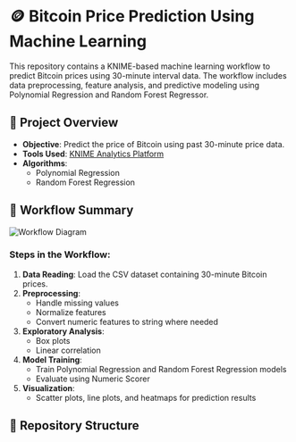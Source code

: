 # 🪙 Bitcoin Price Prediction Using Machine Learning

This repository contains a KNIME-based machine learning workflow to predict Bitcoin prices using 30-minute interval data. The workflow includes data preprocessing, feature analysis, and predictive modeling using Polynomial Regression and Random Forest Regressor.

## 📌 Project Overview

- **Objective**: Predict the price of Bitcoin using past 30-minute price data.
- **Tools Used**: [KNIME Analytics Platform](https://www.knime.com/)
- **Algorithms**:
  - Polynomial Regression
  - Random Forest Regression

## 🧠 Workflow Summary

![Workflow Diagram](images/workflow-diagram.png)

### Steps in the Workflow:
1. **Data Reading**: Load the CSV dataset containing 30-minute Bitcoin prices.
2. **Preprocessing**:
   - Handle missing values
   - Normalize features
   - Convert numeric features to string where needed
3. **Exploratory Analysis**:
   - Box plots
   - Linear correlation
4. **Model Training**:
   - Train Polynomial Regression and Random Forest Regression models
   - Evaluate using Numeric Scorer
5. **Visualization**:
   - Scatter plots, line plots, and heatmaps for prediction results

## 📁 Repository Structure

